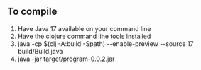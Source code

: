 ## To compile
1. Have Java 17 available on your command line
2. Have the clojure command line tools installed
3. java -cp $(clj -A:build -Spath) --enable-preview --source 17 build/Build.java
4. java -jar target/program-0.0.2.jar